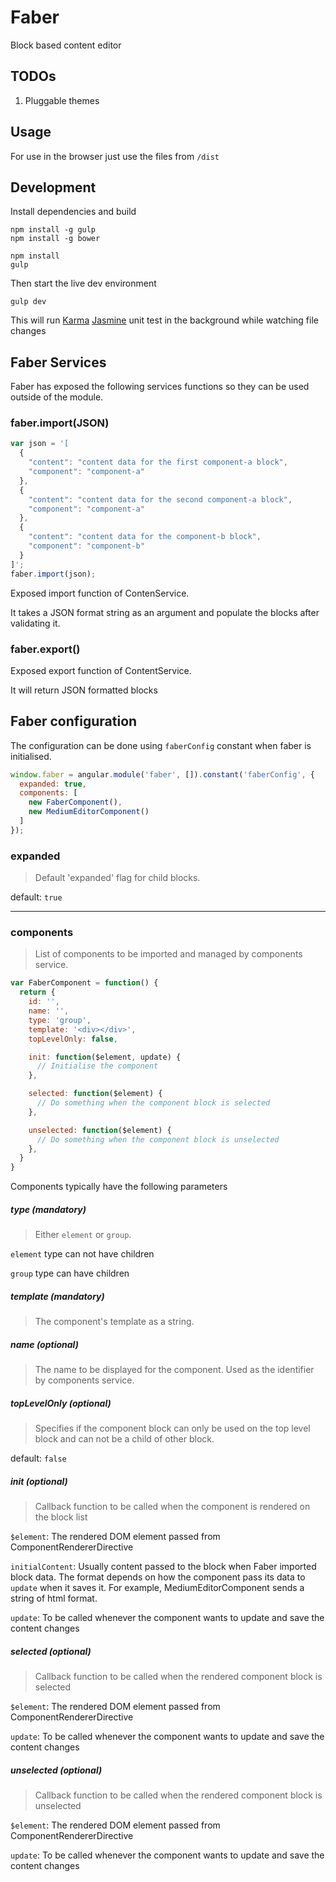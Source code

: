 Faber
=====

Block based content editor

## TODOs

1.	Pluggable themes

## Usage

For use in the browser just use the files from `/dist`

## Development

Install dependencies and build

```
npm install -g gulp
npm install -g bower

npm install
gulp
```

Then start the live dev environment

```
gulp dev
```

This will run [Karma](http://karma-runner.github.io/) [Jasmine](http://jasmine.github.io/) unit test in the background while watching file changes

## Faber Services

Faber has exposed the following services functions so they can be used outside of the module.


### faber.import(JSON)

```javascript
var json = '[
  {
    "content": "content data for the first component-a block",
    "component": "component-a"
  },
  {
    "content": "content data for the second component-a block",
    "component": "component-a"
  },
  {
    "content": "content data for the component-b block",
    "component": "component-b"
  }
]';
faber.import(json);
```

Exposed import function of ContenService.

It takes a JSON format string as an argument and populate the blocks after validating it.


### faber.export()

Exposed export function of ContentService.

It will return JSON formatted blocks


## Faber configuration

The configuration can be done using `faberConfig` constant when faber is initialised.

```javascript
window.faber = angular.module('faber', []).constant('faberConfig', {
  expanded: true,
  components: [
    new FaberComponent(),
    new MediumEditorComponent()
  ]
});

```
### expanded

> Default 'expanded' flag for child blocks.

default: `true`

---

### components

> List of components to be imported and managed by components service.

``` javascript
var FaberComponent = function() {
  return {
    id: '',
    name: '',
    type: 'group',
    template: '<div></div>',
    topLevelOnly: false,

    init: function($element, update) {
      // Initialise the component
    },

    selected: function($element) {
      // Do something when the component block is selected
    },

    unselected: function($element) {
      // Do something when the component block is unselected
    },
  }
}
```

Components typically have the following parameters

##### type (mandatory)

> Either `element` or `group`.

`element` type can not have children

`group` type can have children

##### template (mandatory)

> The component's template as a string.

##### name (optional)

> The name to be displayed for the component. Used as the identifier by components service.

##### topLevelOnly (optional)

> Specifies if the component block can only be used on the top level block and can not be a child of other block.

default: `false`

##### init (optional)

> Callback function to be called when the component is rendered on the block list

`$element`: The rendered DOM element passed from ComponentRendererDirective

`initialContent`: Usually content passed to the block when Faber imported block data.
The format depends on how the component pass its data to `update` when it saves it.
For example, MediumEditorComponent sends a string of html format.

`update`: To be called whenever the component wants to update and save the content changes

##### selected (optional)

> Callback function to be called when the rendered component block is selected

`$element`: The rendered DOM element passed from ComponentRendererDirective

`update`: To be called whenever the component wants to update and save the content changes

##### unselected (optional)

> Callback function to be called when the rendered component block is unselected

`$element`: The rendered DOM element passed from ComponentRendererDirective

`update`: To be called whenever the component wants to update and save the content changes
